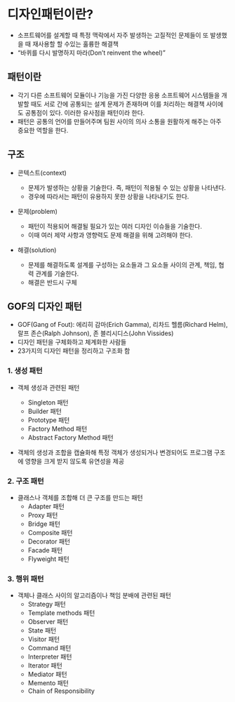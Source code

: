 # 디자인패턴이란?
- 소프트웨어를 설계할 때 특정 맥락에서 자주 발생하는 고질적인 문제들이 또 발생했을 때 재사용할 할 수있는 훌륭한 해결책
- “바퀴를 다시 발명하지 마라(Don’t reinvent the wheel)”

## 패턴이란
- 각기 다른 소프트웨어 모듈이나 기능을 가진 다양한 응용 소프트웨어 시스템들을 개발할 때도 서로 간에 공통되는 설계 문제가 존재하며 이를 처리하는 해결책 사이에도 공통점이 있다. 이러한 유사점을 패턴이라 한다.
- 패턴은 공통의 언어를 만들어주며 팀원 사이의 의사 소통을 원활하게 해주는 아주 중요한 역할을 한다.

## 구조
- 콘텍스트(context)
    + 문제가 발생하는 상황을 기술한다. 즉, 패턴이 적용될 수 있는 상황을 나타낸다.
    + 경우에 따라서는 패턴이 유용하지 못한 상황을 나타내기도 한다.

- 문제(problem)
    + 패턴이 적용되어 해결될 필요가 있는 여러 디자인 이슈들을 기술한다.
    + 이때 여러 제약 사항과 영향력도 문제 해결을 위해 고려해야 한다.

- 해결(solution)
    + 문제를 해결하도록 설계를 구성하는 요소들과 그 요소들 사이의 관계, 책임, 협력 관계를 기술한다.
    + 해결은 반드시 구체

## GOF의 디자인 패턴

- GOF(Gang of Fout): 에리히 감마(Erich Gamma), 리차드 헬름(Richard Helm), 랄프 존슨(Ralph Johnson), 존 블리시디스(John Vissides)
- 디자인 패턴을 구체화하고 체계화한 사람들
- 23가지의 디자인 패턴을 정리하고 구조화 함

### 1. 생성 패턴
- 객체 생성과 관련된 패턴
    + Singleton 패턴
    + Builder 패턴
    + Prototype 패턴
    + Factory Method 패턴
    + Abstract Factory Method 패턴
    

- 객체의 생성과 조합을 캡슐화해 특정 객체가 생성되거나 변경되어도 프로그램 구조에 영향을 크게 받지 않도록 유연성을 제공
  
### 2. 구조 패턴
- 클래스나 객체를 조합해 더 큰 구조를 만드는 패턴
    + Adapter 패턴
    + Proxy 패턴
    + Bridge 패턴
    + Composite 패턴
    + Decorator 패턴
    + Facade 패턴
    + Flyweight 패턴

### 3. 행위 패턴
- 객체나 클래스 사이의 알고리즘이나 책임 분배에 관련된 패턴
    + Strategy 패턴
    + Template methods 패턴
    + Observer 패턴
    + State 패턴
    + Visitor 패턴
    + Command 패턴
    + Interpreter 패턴
    + Iterator 패턴
    + Mediator 패턴
    + Memento 패턴
    + Chain of Responsibility

